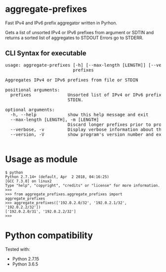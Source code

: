 # aggregate-prefixes
Fast IPv4 and IPv6 prefix aggregator written in Pyrhon.  

Gets a list of unsorted IPv4 or IPv6 prefixes from argument or SDTIN and returns a sorted list of aggregates to STDOUT
Errors go to STDERR.

## CLI Syntax for executable
<pre>
usage: aggregate-prefixes [-h] [--max-length [LENGTH]] [--verbose] [--version]
                          prefixes

Aggregates IPv4 or IPv6 prefixes from file or STDIN

positional arguments:
  prefixes              Unsorted list of IPv4 or IPv6 prefixes. Use '-' for
                        STDIN.

optional arguments:
  -h, --help            show this help message and exit
  --max-length [LENGTH], -m [LENGTH]
                        Discard longer prefixes prior to processing
  --verbose, -v         Display verbose information about the optimisations
  --version, -V         show program's version number and exit

</pre>

# Usage as module
```
$ python
Python 2.7.14+ (default, Apr  2 2018, 04:16:25) 
[GCC 7.3.0] on linux2
Type "help", "copyright", "credits" or "license" for more information.
>>>
>>> from aggregate_prefixes.aggregate_prefixes import aggregate_prefixes
>>> aggregate_prefixes(['192.0.2.0/32', '192.0.2.1/32', '192.0.2.2/32'])
['192.0.2.0/31', '192.0.2.2/32']
>>> 
```

# Python compatibility
Tested with:
 - Python 2.7.15
 - Python 3.6.5
